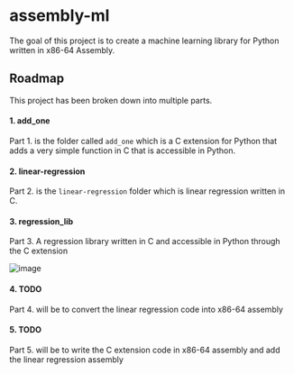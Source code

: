 # assembly-ml

The goal of this project is to create a machine learning library for Python written in x86-64 Assembly.

## Roadmap

This project has been broken down into multiple parts.

#### 1. add_one
Part 1. is the folder called `add_one` which is a C extension for Python that adds a very simple function in C that is accessible in Python.

#### 2. linear-regression
Part 2. is the `linear-regression` folder which is linear regression written in C.

#### 3. regression_lib
Part 3. A regression library written in C and accessible in Python through the C extension

![image](https://github.com/user-attachments/assets/85b1c1c4-79d0-4872-b2b8-45d4914f8a2b)

#### 4. TODO
Part 4. will be to convert the linear regression code into x86-64 assembly

#### 5. TODO
Part 5. will be to write the C extension code in x86-64 assembly and add the linear regression assembly
